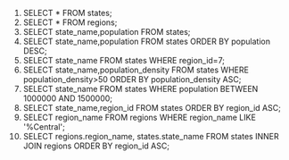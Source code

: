 1. SELECT * FROM states;
2. SELECT * FROM regions;
3. SELECT state_name,population FROM states;
4. SELECT state_name,population FROM states
   ORDER BY population DESC;
5. SELECT state_name FROM states
   WHERE region_id=7;
6. SELECT state_name,population_density FROM states
   WHERE population_density>50 ORDER BY population_density ASC;
7. SELECT state_name FROM states
   WHERE population BETWEEN 1000000 AND 1500000; 
8. SELECT state_name,region_id FROM states
   ORDER BY region_id ASC;
9. SELECT region_name FROM regions
   WHERE region_name LIKE '%Central';
10. SELECT regions.region_name, states.state_name
   FROM states
   INNER JOIN regions
   ORDER BY region_id ASC;
